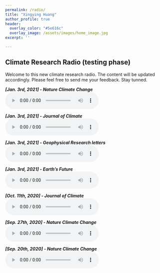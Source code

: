 ```yaml
---
permalink: /radio/
title: "Xingying Huang"
author_profile: true
header:
  overlay_color: "#5e616c"
  overlay_image: /assets/images/home_image.jpg
excerpt: ''

---
```


## Climate Research Radio (testing phase)

Welcome to this new climate research radio. The content will be updated accordingly. Please feel free to send me your feedback. Stay tunned.

***[Jan. 3rd, 2021] - Nature Climate Change*** <br> 
<audio src="/assets/radio/ncc_jan1_MP3WRAP.mp3" controls preload> </audio>

***[Jan. 3rd, 2021] - Journal of Climate*** <br> 
<audio src="/assets/radio/jcli_jan1_MP3WRAP.mp3" controls preload> </audio>

***[Jan. 3rd, 2021] - Geophysical Research letters*** <br> 
<audio src="/assets/radio/grl_jan1_MP3WRAP.mp3" controls preload> </audio>

***[Jan. 3rd, 2021] - Earth’s Future*** <br> 
<audio src="/assets/radio/earth_jan1_MP3WRAP.mp3" controls preload> </audio>


***[Oct. 11th, 2020] - Journal of Climate*** <br> 
<audio src="/assets/radio/issue_3-jcli-10_11_2020.mp3" controls preload> </audio>

***[Sep. 27th, 2020] - Nature Climate Change*** <br> 
<audio src="/assets/radio/issue_2-ncc-09_27_2020.mp3" controls preload> </audio>

***[Sep. 20th, 2020] - Nature Climate Change*** <br> 
<audio src="/assets/radio/issue_1-ncc-09_20_2020.mp3" controls preload> </audio>

